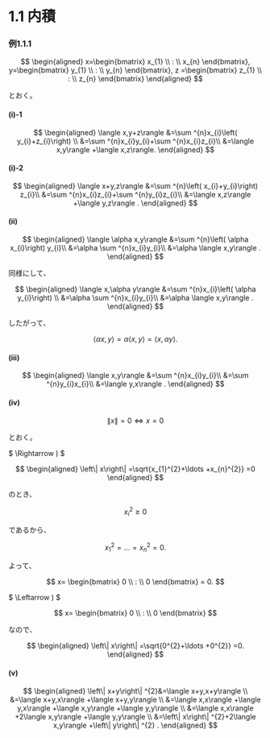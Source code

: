 <script type="text/javascript" async src="https://cdnjs.cloudflare.com/ajax/libs/mathjax/2.7.7/MathJax.js?config=TeX-MML-AM_CHTML">
</script>
<script type="text/x-mathjax-config">
 MathJax.Hub.Config({
 tex2jax: {
 inlineMath: [['$', '$'] ],
 displayMath: [ ['$$','$$'], ["\\[","\\]"] ]
 }
 });
</script>

# 1.1 内積
### 例1.1.1
$$
\begin{aligned}
x=\begin{bmatrix} x_{1} \\ : \\ x_{n} \end{bmatrix},
y=\begin{bmatrix} y_{1} \\ : \\ y_{n} \end{bmatrix},
z =\begin{bmatrix} z_{1} \\ : \\ z_{n} \end{bmatrix}
\end{aligned}
$$

とおく。

#### (i)-1
$$
\begin{aligned}
\langle x,y+z\rangle
&=\sum ^{n}x_{i}\left( y_{i}+z_{i}\right) \\ 
&=\sum ^{n}x_{i}y_{i}+\sum ^{n}x_{i}z_{i}\\ 
&=\langle x,y\rangle +\langle x,z\rangle. 
\end{aligned}
$$

#### (i)-2
$$
\begin{aligned}
\langle x+y,z\rangle 
&=\sum ^{n}\left( x_{i}+y_{i}\right) z_{i}\\ 
&=\sum ^{n}x_{i}z_{i}+\sum ^{n}y_{i}z_{i}\\ 
&=\langle x,z\rangle +\langle y,z\rangle .
\end{aligned}
$$


#### (ii)
$$
\begin{aligned}
\langle \alpha x,y\rangle 
&=\sum ^{n}\left( \alpha x_{i}\right) y_{i}\\ 
&=\alpha \sum ^{n}x_{i}y_{i}\\ 
&=\alpha \langle x,y\rangle .
\end{aligned}
$$

同様にして、

$$
\begin{aligned}
\langle x,\alpha y\rangle 
&=\sum ^{n}x_{i}\left( \alpha y_{i}\right) \\ 
&=\alpha \sum ^{n}x_{i}y_{i}\\ 
&=\alpha \langle x,y\rangle .
\end{aligned}
$$

したがって、

$$
\langle \alpha x,y\rangle 
=\alpha \langle x,y\rangle 
=\langle x,\alpha y\rangle .
$$


#### (iii) 
$$
\begin{aligned}
\langle x,y\rangle 
&=\sum ^{n}x_{i}y_{i}\\ 
&=\sum ^{n}y_{i}x_{i}\\ 
&=\langle y,x\rangle .
\end{aligned}
$$


#### (iv)
$$
\left\| x\right\| =0
\Leftrightarrow 
x=0
$$

とおく。

$
\Rightarrow )
$

$$
\begin{aligned} 
\left\| x\right\| 
=\sqrt{x_{1}^{2}+\ldots +x_{n}^{2}}
=0
\end{aligned}
$$

のとき、

$$
x_{i}^2 \geq 0
$$

であるから、

$$
x_{1}^{2} = \ldots = x_{n}^{2} = 0.
$$

よって、

$$
x=
\begin{bmatrix} 
0 \\ : \\ 0 
\end{bmatrix} 
= 0.
$$

$
\Leftarrow )
$

$$
x=
\begin{bmatrix} 
0 \\ : \\ 0 
\end{bmatrix} 
$$

なので、

$$
\begin{aligned} 
\left\| x\right\| 
=\sqrt{0^{2}+\ldots +0^{2}}
=0.
\end{aligned}
$$


#### (v)

$$
\begin{aligned}
\left\| x+y\right\| ^{2}&=\langle x+y,x+y\rangle \\ 
&=\langle x+y,x\rangle +\langle x+y,y\rangle \\ 
&=\langle x,x\rangle +\langle y,x\rangle +\langle x,y\rangle +\langle y,y\rangle \\ 
&=\langle x,x\rangle +2\langle x,y\rangle +\langle y,y\rangle \\ 
&=\left\| x\right\| ^{2}+2\langle x,y\rangle +\left\| y\right\| ^{2} .
\end{aligned}
$$